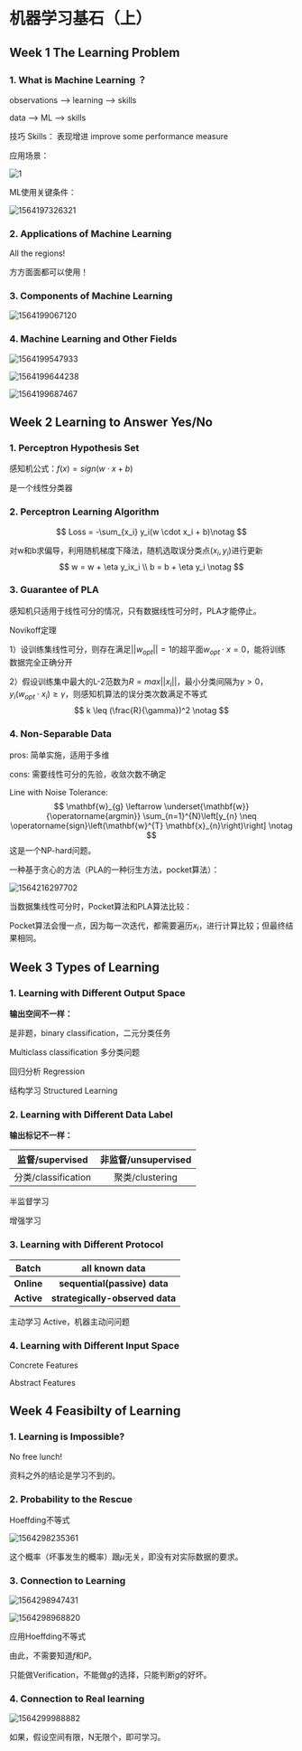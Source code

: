 # 机器学习基石（上）

## Week 1 The Learning Problem

### 1. What is Machine Learning ？

observations --> learning --> skills

data --> ML --> skills

技巧 Skills： 表现增进 improve some performance measure

应用场景：

![1](assets/1.png)

ML使用关键条件：

![1564197326321](assets/1564197326321.png)

### 2. Applications of Machine Learning

All the regions!

方方面面都可以使用！

### 3. Components of Machine Learning

![1564199067120](assets/1564199067120.png)

### 4. Machine Learning and Other Fields

![1564199547933](assets/1564199547933.png)

![1564199644238](assets/1564199644238.png)

![1564199687467](assets/1564199687467.png)

## Week 2 Learning to Answer Yes/No

### 1. Perceptron Hypothesis Set

感知机公式：$f(x) = sign(w\cdot x + b)$

是一个线性分类器

### 2. Perceptron Learning Algorithm

$$
Loss = -\sum_{x_i} y_i(w \cdot x_i + b)\notag
$$

对w和b求偏导，利用随机梯度下降法，随机选取误分类点$(x_i,y_i)$进行更新
$$
w = w + \eta y_ix_i \\
b = b + \eta y_i \notag
$$

### 3. Guarantee of PLA

感知机只适用于线性可分的情况，只有数据线性可分时，PLA才能停止。

Novikoff定理

1）设训练集线性可分，则存在满足$||w_{opt}|| = 1$的超平面$w_{opt}\cdot x = 0$，能将训练数据完全正确分开

2）假设训练集中最大的L-2范数为$R = max||x_i||$，最小分类间隔为$\gamma > 0$，$y_i(w_{opt}\cdot x_i) \geq \gamma$，则感知机算法的误分类次数满足不等式
$$
k \leq (\frac{R}{\gamma})^2 \notag
$$

### 4. Non-Separable Data

pros: 简单实施，适用于多维

cons: 需要线性可分的先验，收敛次数不确定

Line with Noise Tolerance:
$$
\mathbf{w}_{g} \leftarrow \underset{\mathbf{w}}{\operatorname{argmin}} \sum_{n=1}^{N}\left[y_{n} \neq \operatorname{sign}\left(\mathbf{w}^{T} \mathbf{x}_{n}\right)\right] \notag
$$
这是一个NP-hard问题。

一种基于贪心的方法（PLA的一种衍生方法，pocket算法）：

![1564216297702](assets/1564216297702.png)

当数据集线性可分时，Pocket算法和PLA算法比较：

Pocket算法会慢一点，因为每一次迭代，都需要遍历$x_i$，进行计算比较；但最终结果相同。

## Week 3 Types of Learning

### 1. Learning with Different Output Space

**输出空间不一样：**

是非题，binary classification，二元分类任务

Multiclass classification 多分类问题

回归分析 Regression

结构学习 Structured Learning

### 2. Learning with Different Data Label

**输出标记不一样：**

|   监督/supervised   | 非监督/unsupervised |
| :-----------------: | :-----------------: |
| 分类/classification |   聚类/clustering   |

半监督学习

增强学习

### 3. Learning with Different Protocol

| **Batch**  |         all known data          |
| :--------: | :-----------------------------: |
| **Online** |  **sequential(passive) data**   |
| **Active** | **strategically-observed data** |

主动学习 Active，机器主动问问题

### 4. Learning with Different Input Space

Concrete Features

Abstract Features

## Week 4 Feasibilty of Learning

### 1. Learning is Impossible?

No free lunch!

资料之外的结论是学习不到的。

### 2. Probability to the Rescue

Hoeffding不等式

![1564298235361](assets/1564298235361.png)

这个概率（坏事发生的概率）跟$\mu$无关，即没有对实际数据的要求。

### 3. Connection to Learning

![1564298947431](assets/1564298947431.png)

![1564298968820](assets/1564298968820.png)

应用Hoeffding不等式

由此，不需要知道$f$和$P$。

只能做Verification，不能做$g$的选择，只能判断$g$的好坏。

### 4. Connection to Real learning

![1564299988882](assets/1564299988882.png)

如果，假设空间有限，N无限个，即可学习。